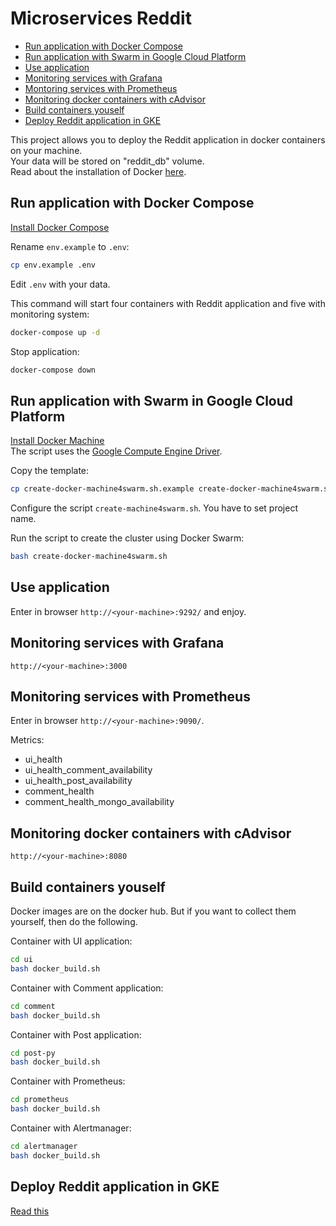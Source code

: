# Microservices Reddit

* [Run application with Docker Compose](#run-application-with-docker-compose)
* [Run application with Swarm in Google Cloud Platform](#run-application-with-swarm-in-google-cloud-platform)
* [Use application](#use-application)
* [Monitoring services with Grafana](#monitoring-services-with-grafana)
* [Montoring services with Prometheus](#montoring-services-with-prometheus)
* [Monitoring docker containers with cAdvisor](#monitoring-docker-containers-with-cadvisor)
* [Build containers youself](#build-containers-youself)
* [Deploy Reddit application in GKE](#deploy-reddit-application-in-gke)

This project allows you to deploy the Reddit application in docker containers
on your machine.   
Your data will be stored on "reddit_db" volume.   
Read about the installation of Docker [here](https://docs.docker.com/engine/installation/).

## Run application with Docker Compose

[Install Docker Compose](https://docs.docker.com/compose/install/#install-compose)

Rename `env.example` to `.env`:

```bash
cp env.example .env
```

Edit `.env` with your data.

This command will start four containers with Reddit application and five with
monitoring system:

```bash
docker-compose up -d
```

Stop application:

```bash
docker-compose down
```

## Run application with Swarm in Google Cloud Platform

[Install Docker Machine](https://docs.docker.com/machine/install-machine/)   
The script uses the [Google Compute Engine Driver](https://docs.docker.com/machine/drivers/gce/).

Copy the template:

```bash
cp create-docker-machine4swarm.sh.example create-docker-machine4swarm.sh
```

Configure the script `create-machine4swarm.sh`. You have to set project name.

Run the script to create the cluster using Docker Swarm:

```bash
bash create-docker-machine4swarm.sh
```

## Use application

Enter in browser `http://<your-machine>:9292/` and enjoy.

## Monitoring services with Grafana

`http://<your-machine>:3000`

## Monitoring services with Prometheus

Enter in browser `http://<your-machine>:9090/`.

Metrics:

* ui_health
* ui_health_comment_availability
* ui_health_post_availability
* comment_health
* comment_health_mongo_availability

## Monitoring docker containers with cAdvisor

`http://<your-machine>:8080`

## Build containers youself

Docker images are on the docker hub.
But if you want to collect them yourself, then do the following.

Container with UI application:

```bash
cd ui
bash docker_build.sh
```

Container with Comment application:

```bash
cd comment
bash docker_build.sh
```

Container with Post application:

```bash
cd post-py
bash docker_build.sh
```

Container with Prometheus:

```bash
cd prometheus
bash docker_build.sh
```

Container with Alertmanager:

```bash
cd alertmanager
bash docker_build.sh
```

## Deploy Reddit application in GKE

[Read this](kubernetes/README.md)

